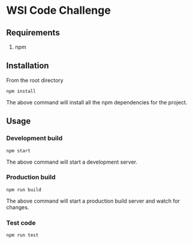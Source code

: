 # WSI Code Challenge

## Requirements

1. npm

## Installation

From the root directory

```npm
npm install
```

The above command will install all the npm dependencies for the project.

## Usage

### Development build

```npm
npm start
```

The above command will start a development server.

### Production build

```npm
npm run build
```

The above command will start a production build server and watch for changes.

### Test code

```npm
npm run test
```
